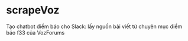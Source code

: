 # scrapeVoz
Tạo chatbot điểm báo cho Slack: lấy nguồn bài viết từ chuyên mục điểm báo f33 của VozForums
